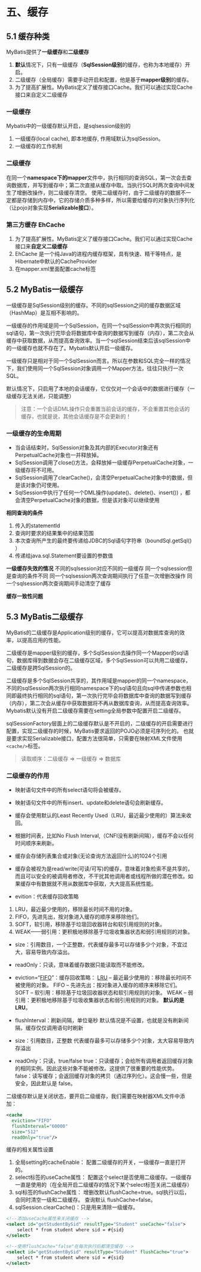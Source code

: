 # 五、缓存

## 5.1 缓存种类

MyBatis提供了**一级缓存**和**二级缓存**

1. **默认**情况下，只有一级缓存（**SqlSession级别**的缓存，也称为本地缓存）开启。
2. 二级缓存（全局缓存）需要手动开启和配置，他是基于**mapper级别**的缓存。
3. 为了提高扩展性。MyBatis定义了缓存接口Cache。我们可以通过实现Cache接口来自定义二级缓存

### 一级缓存

Mybatis中的一级缓存默认开启，是sqlsession级别的

1. 一级缓存(local cache), 即本地缓存, 作用域默认为sqlSession。
2. 一级缓存的工作机制



### 二级缓存

在同一个**namespace下的mapper**文件中，执行相同的查询SQL，第一次会去查询数据库，并写到缓存中；第二次直接从缓存中取。当执行SQL时两次查询中间发生了增删改操作，则二级缓存清空。
使用二级缓存时，由于二级缓存的数据不一定都是存储到内存中，它的存储介质多种多样，所以需要给缓存的对象执行序列化（让pojo对象实现**Serializable接口**）。



### 第三方缓存 EhCache

1. 为了提高扩展性。MyBatis定义了缓存接口Cache。我们可以通过实现Cache接口来**自定义二级缓存**
2. EhCache 是一个纯Java的进程内缓存框架，具有快速、精干等特点，是Hibernate中默认的CacheProvider
3. 在mapper.xml里面配置cache标签



## 5.2 MyBatis一级缓存

一级缓存是SqlSession级别的缓存。不同的sqlSession之间的缓存数据区域（HashMap）是互相不影响的。

一级缓存的作用域是同一个SqlSession，在同一个sqlSession中两次执行相同的sql语句，第一次执行完毕会将数据库中查询的数据写到缓存（内存），第二次会从缓存中获取数据，从而提高查询效率。当一个sqlSession结束后该sqlSession中的一级缓存也就不存在了。Mybatis默认开启一级缓存。

一级缓存只是相对于同一个SqlSession而言。所以在参数和SQL完全一样的情况下，我们使用同一个SqlSession对象调用一个Mapper方法，往往只执行一次SQL。



默认情况下，只启用了本地的会话缓存，它仅仅对一个会话中的数据进行缓存（一级缓存无法关闭，只能调整）

> 注意：一个会话DML操作只会重置当前会话的缓存，不会重置其他会话的缓存，也就是说，其他会话缓存是不会更新的！



### 一级缓存的生命周期

- 当会话结束时，SqlSession对象及其内部的Executor对象还有PerpetualCache对象也一并释放掉。
- SqlSession调用了close()方法，会释放掉一级缓存PerpetualCache对象，一级缓存将不可用。
- SqlSession调用了clearCache()，会清空PerpetualCache对象中的数据，但是该对象仍可使用。
- SqlSession中执行了任何一个DML操作(update()、delete()、insert()) ，都会清空PerpetualCache对象的数据，但是该对象可以继续使用



**相同查询的条件**

1. 传入的statementId
2. 查询时要求的结果集中的结果范围
3. 本次查询所产生的最终要传递给JDBC的Sql语句字符串（boundSql.getSql() ）
4. 传递给java.sql.Statement要设置的参数值



**一级缓存失效的情况**
不同的sqlsession对应不同的一级缓存
同一个sqlsession但是查询的条件不同
同一个sqlsession两次查询期间执行了任意一次增删改操作
同一个sqlsession两次查询期间手动清空了缓存



**缓存一致性问题**



## 5.3 MyBatis二级缓存

MyBatis的二级缓存是Application级别的缓存，它可以提高对数据库查询的效率，以提高应用的性能。

二级缓存是mapper级别的缓存，多个SqlSession去操作同一个Mapper的sql语句，数据库得到数据会存在二级缓存区域，多个SqlSession可以共用二级缓存，二级缓存是跨SqlSession的。

二级缓存是多个SqlSession共享的，其作用域是mapper的同一个namespace，不同的sqlSession两次执行相同namespace下的sql语句且向sql中传递参数也相同即最终执行相同的sql语句，第一次执行完毕会将数据库中查询的数据写到缓存（内存），第二次会从缓存中获取数据将不再从数据库查询，从而提高查询效率。Mybatis默认没有开启二级缓存需要在setting全局参数中配置开启二级缓存。

sqlSessionFactory层面上的二级缓存默认是不开启的，二级缓存的开启需要进行配置，实现二级缓存的时候，MyBatis要求返回的POJO必须是可序列化的。 也就是要求实现Serializable接口，配置方法很简单，只需要在映射XML文件使用 `<cache/>`标签。

> 读取顺序：二级缓存 => 一级缓存 => 数据库

### 二级缓存的作用

- 映射语句文件中的所有select语句将会被缓存。
- 映射语句文件中的所有insert、update和delete语句会刷新缓存。
- 缓存会使用默认的Least Recently Used（LRU，最近最少使用的）算法来收回。
- 根据时间表，比如No Flush Interval,（CNFI没有刷新间隔），缓存不会以任何时间顺序来刷新。
- 缓存会存储列表集合或对象(无论查询方法返回什么)的1024个引用
- 缓存会被视为是read/write(可读/可写)的缓存，意味着对象检索不是共享的，而且可以安全的被调用者修改，不干扰其他调用者或线程所做的潜在修改。如果缓存中有数据就不用从数据库中获取，大大提高系统性能。





- evition：代表缓存回收策略

1. LRU，最近最少使用的，移除最长时间不用的对象。
2. FIFO，先进先出，按对象进入缓存的顺序来移除他们。
3. SOFT，软引用，移除基于垃圾回收器转台和软引用规则的对象。
4. WEAK——弱引用：更积极地移除基于垃圾收集器状态和弱引用规则的对象。

- size：引用数目，一个正整数，代表缓存最多可以存储多少个对象，不宜过大，容易导致内存溢出。

- readOnly：只读，意味着缓存数据只能读取而不能修改。



- eviction=“[FIFO](https://so.csdn.net/so/search?q=FIFO&spm=1001.2101.3001.7020)”：缓存回收策略：
  [LRU](https://so.csdn.net/so/search?q=LRU&spm=1001.2101.3001.7020) – 最近最少使用的：移除最长时间不被使用的对象。
  FIFO – 先进先出：按对象进入缓存的顺序来移除它们。
  SOFT – 软引用：移除基于垃圾回收器状态和软引用规则的对象。
  WEAK – 弱引用：更积极地移除基于垃圾收集器状态和弱引用规则的对象。
  **默认的是 LRU**。

- flushInterval：刷新间隔，单位毫秒
  默认情况是不设置，也就是没有刷新间隔，缓存仅仅调用语句时刷新

- size：引用数目，正整数
  代表缓存最多可以存储多少个对象，太大容易导致内存溢出

- readOnly：只读，true/false
  true：只读缓存；会给所有调用者返回缓存对象的相同实例。因此这些对象不能被修改。这提供了很重要的性能优势。
  false：读写缓存；会返回缓存对象的拷贝（通过序列化）。这会慢一些，但是安全，因此默认是 false。



二级缓存默认是关闭状态，要开启二级缓存，我们需要在映射器XML文件中添加：

```xml
<cache
  eviction="FIFO"
  flushInterval="60000"
  size="512"
  readOnly="true"/>
```

缓存的相关属性设置

1. 全局setting的cacheEnable：
   配置二级缓存的开关，一级缓存一直是打开的。
2. select标签的useCache属性：
   配置这个select是否使用二级缓存。一级缓存一直是使用的（在全局开启二级缓存的情况下某个select标签关闭二级缓存）
3. sql标签的flushCache属性：
   增删改默认flushCache=true。sql执行以后，会同时清空一级和二级缓存。
   查询默认 flushCache=false。
4. sqlSession.clearCache()：只是用来清除一级缓存。

```xml
<!--添加useCache属性来关闭缓存 -->
<select id="getStudentBySid" resultType="Student" useCache="false">
    select * from student where sid = #{sid}
</select>

<!--使用flushCache="false"在每次执行后都清空缓存 -->
<select id="getStudentBySid" resultType="Student" flushCache="true">
    select * from student where sid = #{sid}
</select>
```


